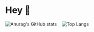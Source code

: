 # Hey 👋

![Anurag's GitHub stats](https://github-readme-stats.vercel.app/api?username=AfonsoCalinas&count_private=true&show_icons=true&theme=great-gatsby)&nbsp;&nbsp;&nbsp;&nbsp;![Top Langs](https://github-readme-stats.vercel.app/api/top-langs/?username=AfonsoCalinas&langs_count=5&layout=compact&theme=great-gatsby)
